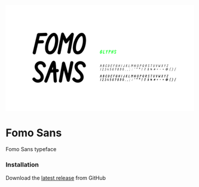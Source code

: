 ![Fomo Sans preview](fomo-sans-preview.png?raw=true)

# Fomo Sans
Fomo Sans typeface

### Installation
Download the [latest release](https://github.com/usefomo/fomo-sans/releases) from GitHub
